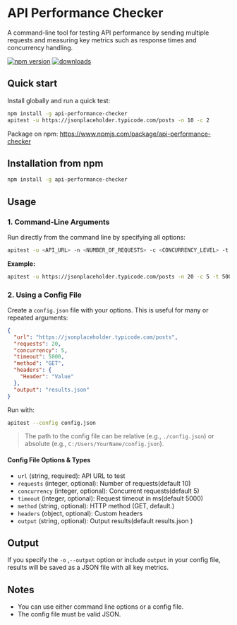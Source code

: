 # API Performance Checker

A command-line tool for testing API performance by sending multiple requests and measuring key metrics such as response times and concurrency handling.

[![npm version](https://img.shields.io/npm/v/api-performance-checker.svg)](https://www.npmjs.com/package/api-performance-checker)
[![downloads](https://img.shields.io/npm/dw/api-performance-checker.svg)](https://www.npmjs.com/package/api-performance-checker)

## Quick start

Install globally and run a quick test:

```sh
npm install -g api-performance-checker
apitest -u https://jsonplaceholder.typicode.com/posts -n 10 -c 2
```

Package on npm: https://www.npmjs.com/package/api-performance-checker

## Installation from npm

```sh
npm install -g api-performance-checker
```

## Usage

### 1. Command-Line Arguments

Run directly from the command line by specifying all options:

```sh
apitest -u <API_URL> -n <NUMBER_OF_REQUESTS> -c <CONCURRENCY_LEVEL> -t <TIMEOUT_MS> -m <METHOD> -H '{"Header":"Value"}' -o <OUTPUT_FILE>
```

**Example:**

```sh
apitest -u https://jsonplaceholder.typicode.com/posts -n 20 -c 5 -t 5000 -m GET -o results.json
```

### 2. Using a Config File

Create a `config.json` file with your options. This is useful for many or repeated arguments:

```json
{
  "url": "https://jsonplaceholder.typicode.com/posts",
  "requests": 20,
  "concurrency": 5,
  "timeout": 5000,
  "method": "GET",
  "headers": {
    "Header": "Value"
  },
  "output": "results.json"
}
```

Run with:

```sh
apitest --config config.json
```

> The path to the config file can be relative (e.g., `./config.json`) or absolute (e.g., `C:/Users/YourName/config.json`).

#### Config File Options & Types

- `url` (string, required): API URL to test
- `requests` (integer, optional): Number of requests(default 10)
- `concurrency` (integer, optional): Concurrent requests(default 5)
- `timeout` (integer, optional): Request timeout in ms(default 5000)
- `method` (string, optional): HTTP method (GET, default.)
- `headers` (object, optional): Custom headers
- `output` (string, optional): Output results(default results.json )

## Output

If you specify the `-o` ,`--output` option or include `output` in your config file, results will be saved as a JSON file with all key metrics.

## Notes

- You can use either command line options or a config file.
- The config file must be valid JSON.
